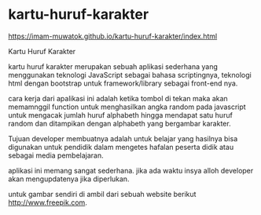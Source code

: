 # kartu-huruf-karakter

https://imam-muwatok.github.io/kartu-huruf-karakter/index.html


Kartu Huruf Karakter

kartu huruf karakter merupakan sebuah aplikasi sederhana yang menggunakan teknologi JavaScript sebagai bahasa scriptingnya, teknologi html dengan bootstrap untuk framework/library sebagai front-end nya.

cara kerja dari apalikasi ini adalah ketika tombol di tekan maka akan memamnggil function untuk menghasilkan angka random pada javascript untuk mengacak jumlah huruf alphabeth hingga mendapat satu huruf random dan ditampikan dengan alphabeth yang bergambar karakter.

Tujuan developer membuatnya adalah untuk belajar yang hasilnya bisa digunakan untuk pendidik dalam mengetes hafalan peserta didik atau sebagai media pembelajaran.

aplikasi ini memang sangat sederhana. jika ada waktu insya alloh developer akan mengupdatenya jika diperlukan.

untuk gambar sendiri di ambil dari sebuah website berikut http://www.freepik.com.